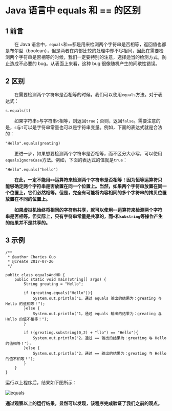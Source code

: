 # Java 语言中 equals 和 == 的区别

1 前言
----

　　在 Java 语言中，`equals`和`==`都是用来检测两个字符串是否相等，返回值也都是布尔型（boolean），但是两者在内部比较的处理中却不尽相同，因此在需要检测两个字符串是否相等的时候，我们一定要特别的注意，选择适当的检测方式，防止造成不必要的 bug。从表面上来看，这种 bug 很像随机产生的间歇性错误。

2 区别
----

　　在需要检测两个字符串是否相等的时候，我们可以使用`equals`方法。对于表达式：

```
s.equals(t)
```
　　如果字符串`s`与字符串`t`相等，则返回`true`；否则，返回`false`。需要注意的是，`s`与`t`可以是字符串常量也可以是字符串变量。例如，下面的表达式就是合法的：
```
"Hello".equals(greating)
```
　　更进一步，如果想要检测两个字符串是否相等，而不区分大小写，可以使用`equalsIgnoreCase`方法。例如，下面的表达式的值就是`true`：
```
"Hello".equals("hello")
```
　　**在此，一定不能用`==`运算符来检测两个字符串是否相等！因为恒等运算符只能够确定两个字符串是否放置在同一个位置上。当然，如果两个字符串放置在同一个位置上，它们必然相等。但是，完全有可能将内容相同的多个字符串的拷贝位置放置在不同的位置上。**

　　**如果虚拟机始终将相同的字符串共享，就可以使用`==`运算符来检测两个字符串是否相等。但实际上，只有字符串常量是共享的，而`+`和`substring`等操作产生的结果并不是共享的。**

3 示例
------

```
/**
 * @author Charies Guo
 * @create 2017-07-26
 */

public class equalsAndHD {
    public static void main(String[] args) {
        String greating = "Hello";

        if (greating.equals("Hello")){
            System.out.println("1，通过 equals 输出的结果为：greating 与 Hello 的值相等！");
        }else {
            System.out.println("1，通过 equals 输出的结果为：greating 与 Hello 的值不相等！");
        }

        if ((greating.substring(0,2) + "llo") == "Hello"){
            System.out.println("2，通过 == 输出的结果为：greating 与 Hello 的值相等！");
        }else {
            System.out.println("2，通过 == 输出的结果为：greating 与 Hello 的值不相等！");
        }
    }
}
```
运行以上程序后，结果如下图所示：

![equals](http://img.blog.csdn.net/20170214215650996)

**通过观察以上的运行结果，显然可以发现，该程序完成验证了我们之前的观点。**
